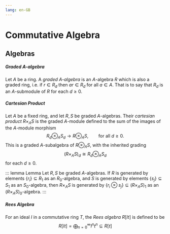 ```yaml
---
lang: en-GB
---
```


# Commutative Algebra

## Algebras

##### Graded $A$-algebra

Let $A$ be a ring. A _graded $A$-algebra_ is an $A$-algebra $R$ which is also a graded ring, i.e. if $r \in R_{d}$ then $ar \in R_{d}$ for all $a \in A$. That is to say that $R_{d}$ is an $A$-submodule of $R$ for each $d \geq 0$.

##### Cartesian Product

Let $A$ be a fixed ring, and let $R, S$ be graded $A$-algebras. Their _cartesian product_ $R \times_{A} S$ is the graded $A$-module defined to the sum of the images of the $A$-module morphism
$$
    R_{d} \otimes_{A} S_{d} \longrightarrow R \otimes_{A} S,\qquad \text{for all } d \geq 0.
$$
This is a graded $A$-subalgebra of $R\otimes_{A}S$, with the inherited grading
$$
    (R\times_{A}S)_{d} \cong R_{d} \otimes_{A} S_{d}
$$
for each $d \geq 0$.

::: lemma Lemma
Let $R, S$ be graded $A$-algebras. If $R$ is generated by elements $\{r_{i}\}\subseteq R_{1}$ as an $R_{0}$-algebra, and $S$ is generated by elements $\{s_{j}\}\subseteq S_{1}$ as an $S_{0}$-algebra, then $R \times_{A} S$ is generated by $\{ r_{i} \otimes s_{j} \} \subseteq (R \times_{A} S)_{1}$ as an $(R \times_{A} S)_{0}$-algebra.
:::

##### Rees Algebra

For an ideal $I$ in a commutative ring $T$, the _Rees algebra_ $R[It]$ is defined to be
$$
    R[It] = \bigoplus_{n=0}^{\infty}I^{n}t^{n} \subseteq R[t]
$$



